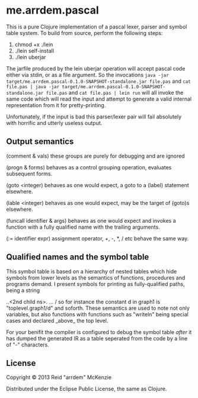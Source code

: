 # me.arrdem.pascal

This is a pure Clojure implementation of a pascal lexer, parser and symbol
table system. To build from source, perform the following steps:

1. chmod +x ./lein
2. ./lein self-install
3. ./lein uberjar

The jarfile produced by the lein uberjar operation will accept pascal code
either via stdin, or as a file argument. So the invocations
`java -jar target/me.arrdem.pascal-0.1.0-SNAPSHOT-standalone.jar file.pas`
and
`cat file.pas | java -jar target/me.arrdem.pascal-0.1.0-SNAPSHOT-standalone.jar file.pas`
and
`cat file.pas | lein run`
will all invoke the same code which will read the input and attempt to generate
a valid internal representation from it for pretty-printing. 

Unfortunately, if the input is bad this parser/lexer pair will fail absolutely 
with horrific and utterly useless output.

## Output semantics
(comment & vals) 
    these groups are purely for debugging and are ignored

(progn & forms) 
    behaves as a control grouping operation, evaluates subsequent forms.

(goto <integer)
    behaves as one would expect, a goto to a (label) statement elsewhere.

(lable <integer)
    behaves as one would expect, may be the target of (goto)s elsewhere.

(funcall identifier & args)
    behaves as one would expect and invokes a function with a fully qualified 
    name with the trailing arguments.

(:= identifier expr)
    assignment operator, +, -, *, / etc behave the same way.

## Qualified names and the symbol table
This symbol table is based on a hierarchy of nested tables which hide symbols
from lower levels as the semantics of functions, procedures and programs demand.
I present symbols for printing as fully-qualified paths, being a string
<base ns>.<child ns>.<2nd child ns>. ... /<symbol>
so for instance the constant d in graph1 is "toplevel.graph1/d" and soforth.
These semantics are used to note not only variables, but also functions with
functions such as "writeln" being special cases and declared _above_ the top 
level.

For your benifit the compiler is configured to debug the symbol table
_after_ it has dumped the generated IR as a table seperated from the code by a
line of "-" characters.

## License

Copyright © 2013 Reid "arrdem" McKenzie

Distributed under the Eclipse Public License, the same as Clojure.
